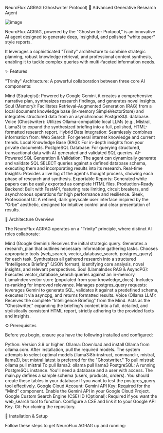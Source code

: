 NeuroFlux AGRAG (Ghostwriter Protocol) 🌌 Advanced Generative Research Agent 

![image](https://github.com/user-attachments/assets/26600f57-5b07-40ad-9576-cc653b773b43)

NeuroFlux AGRAG, powered by the "Ghostwriter Protocol," is an innovative AI agent designed to generate deep, insightful, and polished "white paper" style reports. 

It leverages a sophisticated "Trinity" architecture to combine strategic planning, robust knowledge retrieval, and professional content synthesis, enabling it to tackle complex queries with multi-faceted information needs.


✨ Features

"Trinity" Architecture: A powerful collaboration between three core AI components:

Mind (Strategist): Powered by Google Gemini, it creates a comprehensive narrative plan, synthesizes research findings, and generates novel insights.
Soul (Memory): Facilitates Retrieval-Augmented Generation (RAG) from a local document knowledge base (in-memory SimpleVectorStore) and integrates structured data from an asynchronous PostgreSQL database.
Voice (Ghostwriter): Utilizes Ollama-compatible local LLMs (e.g., Mistral, Llama3) to expand the synthesized briefing into a full, polished, HTML-formatted research report.
Hybrid Data Integration: Seamlessly combines information from:
Web Search: For general internet knowledge and current trends.
Local Knowledge Base (RAG): For in-depth insights from your private documents.
PostgreSQL Database: For querying structured, transactional data with AI-generated and validated SQL queries.
AI-Powered SQL Generation & Validation: The agent can dynamically generate and validate SQL SELECT queries against a defined database schema, executing them and incorporating results into its research.
Real-time Insights: Provides a live log of the agent's thought process, showing each phase of research and synthesis.
Exportable Reports: Generated white papers can be easily exported as complete HTML files.
Production-Ready Backend: Built with FastAPI, featuring rate limiting, circuit breakers, and asynchronous operations for high performance and resilience.
Sleek, Professional UI: A refined, dark greyscale user interface inspired by the "Orbe" aesthetic, designed for intuitive control and clear presentation of results.


🧠 Architecture Overview

The NeuroFlux AGRAG operates on a "Trinity" principle, where distinct AI roles collaborate:

Mind (Google Gemini):
Receives the initial strategic query.
Generates a research_plan that outlines necessary information gathering tasks.
Chooses appropriate tools (web_search, vector_database_search, postgres_query) for each task.
Synthesizes all gathered research into a structured "Intelligence Briefing" (JSON format), identifying core analysis, novel insights, and relevant perspectives.
Soul (LlamaIndex RAG & AsyncPG):
Executes vector_database_search queries against an in-memory LlamaIndex vector store (populated from your knowledge_docs). Includes re-ranking for improved relevance.
Manages postgres_query requests: leverages Gemini to generate SQL, validates it against a predefined schema, executes it via asyncpg, and returns formatted results.
Voice (Ollama LLM):
Receives the complete "Intelligence Briefing" from the Mind.
Acts as the "Ghostwriter," expanding the briefing's content into a full, detailed, and stylistically consistent HTML report, strictly adhering to the provided facts and insights.


⚙️ Prerequisites

Before you begin, ensure you have the following installed and configured:

Python: Version 3.9 or higher.
Ollama: Download and install Ollama from ollama.com.
After installation, pull the required models. The system attempts to select optimal models (llama3:8b-instruct, command-r, mistral, llama3), but mistral:latest is preferred for the "Ghostwriter."
To pull mistral: ollama pull mistral
To pull llama3: ollama pull llama3
PostgreSQL: A running PostgreSQL instance.
You'll need a database and a user with access.
The main.py defines a sample schema (users, products, orders). You should create these tables in your database if you want to test the postgres_query tool effectively.
Google Cloud Account:
Gemini API Key: Required for the "Mind" component. Enable the Gemini API in your Google Cloud Project.
Google Custom Search Engine (CSE) ID (Optional): Required if you want the web_search tool to function. Configure a CSE and link it to your Google API Key.
Git: For cloning the repository.


🚀 Installation & Setup

Follow these steps to get NeuroFlux AGRAG up and running:

